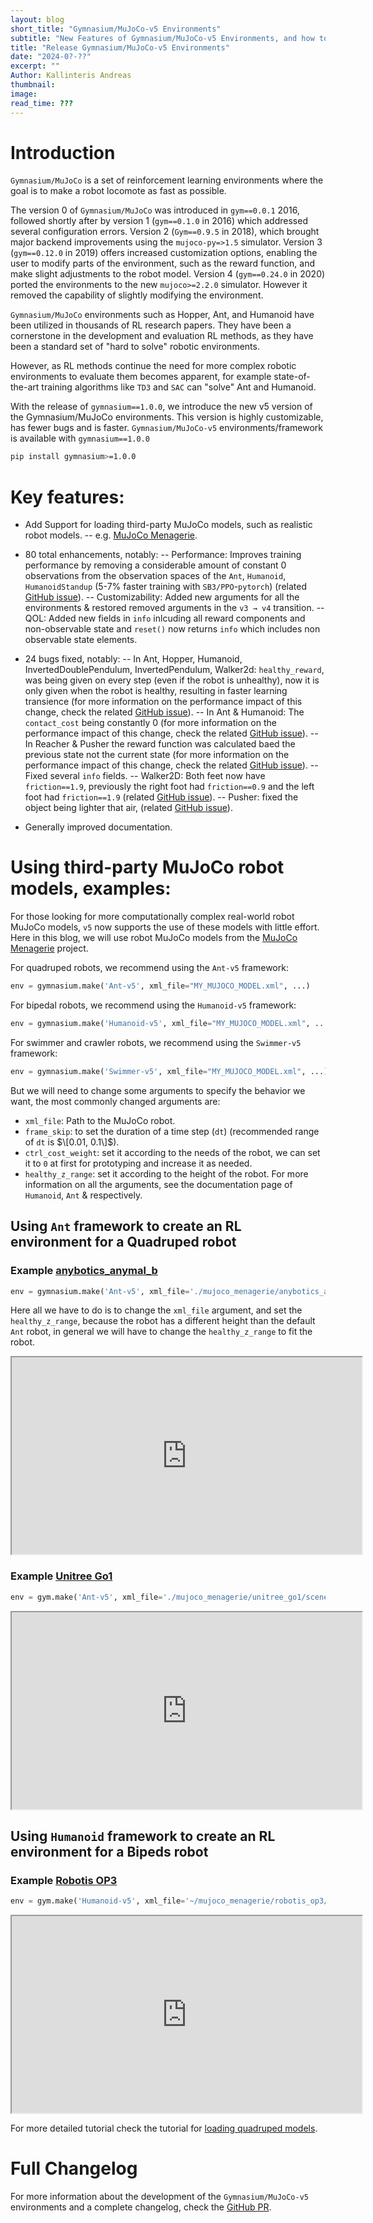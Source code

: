 ```yaml
---
layout: blog
short_title: "Gymnasium/MuJoCo-v5 Environments"
subtitle: "New Features of Gymnasium/MuJoCo-v5 Environments, and how to load third-party models"
title: "Release Gymnasium/MuJoCo-v5 Environments"
date: "2024-0?-??"
excerpt: ""
Author: Kallinteris Andreas
thumbnail: 
image: 
read_time: ???
---
```



# Introduction
`Gymnasium/MuJoCo` is a set of reinforcement learning environments where the goal is to make a robot locomote as fast as possible.

The version 0 of `Gymnasium/MuJoCo` was introduced in `gym==0.0.1` 2016,
followed shortly after by version 1 (`gym==0.1.0` in 2016) which addressed several configuration errors.
Version 2 (`Gym==0.9.5` in 2018), which brought major backend improvements using the `mujoco-py=>1.5` simulator. 
Version 3 (`gym==0.12.0` in 2019) offers increased customization options, enabling the user to modify parts of the environment, such as the reward function, and make slight adjustments to the robot model.
Version 4 (`gym==0.24.0` in 2020)  ported the environments to the new `mujoco>=2.2.0` simulator. However it removed the capability of slightly modifying the environment.

`Gymnasium/MuJoCo` environments such as Hopper, Ant, and Humanoid have been utilized in thousands of RL research papers. They have been a cornerstone in the development and evaluation RL methods, as they have been a standard set of "hard to solve" robotic environments.

However, as RL methods continue the need for more complex robotic environments to evaluate them becomes apparent, for example state-of-the-art training algorithms like `TD3` and `SAC` can "solve" Ant and Humanoid.  

With the release of `gymnasium==1.0.0`, we introduce the new v5 version of the Gymnasium/MuJoCo environments. This version is highly customizable, has fewer bugs and is faster.
`Gymnasium/MuJoCo-v5` environments/framework is available with `gymnasium==1.0.0`
```sh
pip install gymnasium>=1.0.0
```

# Key features:
- Add Support for loading third-party MuJoCo models, such as realistic robot models.
-- e.g. [MuJoCo Menagerie](https://github.com/deepmind/mujoco_menagerie).
<!--
[MyoSim](https://github.com/facebookresearch/myosuite)
-->

- 80 total enhancements, notably:
-- Performance: Improves training performance by removing a considerable amount of constant 0 observations from the observation spaces of the `Ant`, `Humanoid`, `HumanoidStandup` (5-7% faster training with `SB3/PPO`-`pytorch`) (related [GitHub issue](https://github.com/Farama-Foundation/Gymnasium/issues/204)).
-- Customizability: Added new arguments for all the environments & restored removed arguments in the `v3 → v4` transition.
-- QOL: Added new fields in `info` inlcuding all reward components and non-observable state and `reset()` now returns `info` which includes non observable state elements.

- 24 bugs fixed, notably:
-- In Ant, Hopper, Humanoid, InvertedDoublePendulum, InvertedPendulum, Walker2d: `healthy_reward`, was being given on every step (even if the robot is unhealthy), now it is only given when the robot is healthy, resulting in faster learning transience (for more information on the performance impact of this change, check the related [GitHub issue](https://github.com/Farama-Foundation/Gymnasium/issues/526)).
-- In Ant & Humanoid: The `contact_cost` being constantly 0 (for more information on the performance impact of this change, check the related [GitHub issue](https://github.com/Farama-Foundation/Gymnasium/issues/504)).
-- In Reacher & Pusher the reward function was calculated baed the previous state not the current state (for more information on the performance impact of this change, check the related [GitHub issue](https://github.com/Farama-Foundation/Gymnasium/issues/821)).
-- Fixed several `info` fields.
-- Walker2D: Both feet now have `friction==1.9`, previously the right foot had `friction==0.9` and the left foot had `friction==1.9` (related [GitHub issue](https://github.com/Farama-Foundation/Gymnasium/issues/477)).
-- Pusher: fixed the object being lighter that air, (related [GitHub issue](https://github.com/Farama-Foundation/Gymnasium/issues/950)).

- Generally improved documentation.



# Using third-party MuJoCo robot models, examples:
For those looking for more computationally complex real-world robot MuJoCo models, `v5` now supports the use of these models with little effort.
Here in this blog, we will use robot MuJoCo models from the [MuJoCo Menagerie](https://github.com/deepmind/mujoco_menagerie) project.

For quadruped robots, we recommend using the `Ant-v5` framework:
```py
env = gymnasium.make('Ant-v5', xml_file="MY_MUJOCO_MODEL.xml", ...)
```
For bipedal robots, we recommend using the `Humanoid-v5` framework:
```py
env = gymnasium.make('Humanoid-v5', xml_file="MY_MUJOCO_MODEL.xml", ...)
```
For swimmer and crawler robots, we recommend using the `Swimmer-v5` framework:
```py
env = gymnasium.make('Swimmer-v5', xml_file="MY_MUJOCO_MODEL.xml", ...)
```

But we will need to change some arguments to specify the behavior we want, the most commonly changed arguments are:
- `xml_file`: Path to the MuJoCo robot.
- `frame_skip`: to set the duration of a time step (`dt`) (recommended range of `dt` is $\[0.01, 0.1\]$). 
- `ctrl_cost_weight`: set it according to the needs of the robot, we can set it to `0` at first for prototyping and increase it as needed.
- `healthy_z_range`: set it according to the height of the robot.
For more information on all the arguments, see the documentation page of `Humanoid`, `Ant` & respectively.

## Using `Ant` framework to create an RL environment for a Quadruped robot

### Example [anybotics_anymal_b](https://github.com/deepmind/mujoco_menagerie/blob/main/anybotics_anymal_b/README.md)
```py
env = gymnasium.make('Ant-v5', xml_file='./mujoco_menagerie/anybotics_anymal_b/scene.xml', ctrl_cost_weight=0.001, healthy_z_range=(0.48, 0.68), render_mode='human')
```
Here all we have to do is to change the `xml_file` argument, and set the `healthy_z_range`, because the robot has a different height than the default `Ant` robot, in general we will have to change the `healthy_z_range` to fit the robot.

<iframe id="odysee-iframe" width="560" height="315" src="https://odysee.com/$/embed/@Kallinteris-Andreas:7/ANYmal_B_trained_using_SAC_on_gymnasium_mujoco-v5_framework:1?r=6fn5jA9uZQUZXGKVpwtqjz1eyJcS3hj3" allowfullscreen></iframe>
 
 ### Example [Unitree Go1](https://github.com/deepmind/mujoco_menagerie/blob/main/unitree_go1/README.md)
```py
env = gym.make('Ant-v5', xml_file='./mujoco_menagerie/unitree_go1/scene.xml', healthy_z_range=(0.195, 0.75), ctrl_cost_weight=0.05)
```
<iframe id="odysee-iframe" width="560" height="315" src="https://odysee.com/$/embed/@Kallinteris-Andreas:7/Unitree_Go1_trained_using_SAC_on_gymnasium_mujoco-v5_framework:5?r=6fn5jA9uZQUZXGKVpwtqjz1eyJcS3hj3" allowfullscreen></iframe>

## Using `Humanoid` framework to create an RL environment for a Bipeds robot


### Example [Robotis OP3](https://github.com/deepmind/mujoco_menagerie/blob/main/robotis_op3/README.md)
```py
env = gym.make('Humanoid-v5', xml_file='~/mujoco_menagerie/robotis_op3/scene.xml', healthy_z_range=(0.275, 0.5), include_cinert_in_observation=False, include_cvel_in_observation=False, include_qfrc_actuator_in_observation=False, include_cfrc_ext_in_observation=False, ctrl_cost_weight=0, contact_cost_weight=0)
```

<iframe id="odysee-iframe" width="560" height="315" src="https://odysee.com/$/embed/@Kallinteris-Andreas:7/Robotis_OP3_trained_using_PPO_on_gymnasium_mujoco-v5_framework:d?r=6fn5jA9uZQUZXGKVpwtqjz1eyJcS3hj3" allowfullscreen></iframe>

For more detailed tutorial check the tutorial for [loading quadruped models](https://gymnasium.farama.org/main/tutorials/gymnasium_basics/load_quadruped_model/).



# Full Changelog
For more information about the development of the `Gymnasium/MuJoCo-v5` environments and a complete changelog, check the [GitHub PR](https://github.com/Farama-Foundation/Gymnasium/pull/572).
